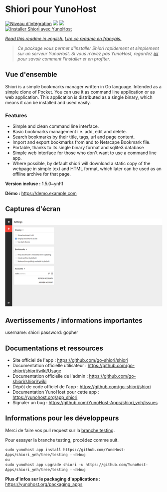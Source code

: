 # Shiori pour YunoHost

[![Niveau d'intégration](https://dash.yunohost.org/integration/shiori.svg)](https://dash.yunohost.org/appci/app/shiori) ![](https://ci-apps.yunohost.org/ci/badges/shiori.status.svg) ![](https://ci-apps.yunohost.org/ci/badges/shiori.maintain.svg)  
[![Installer Shiori avec YunoHost](https://install-app.yunohost.org/install-with-yunohost.svg)](https://install-app.yunohost.org/?app=shiori)

*[Read this readme in english.](./README.md)*
*[Lire ce readme en français.](./README_fr.md)*

> *Ce package vous permet d'installer Shiori rapidement et simplement sur un serveur YunoHost.
Si vous n'avez pas YunoHost, regardez [ici](https://yunohost.org/#/install) pour savoir comment l'installer et en profiter.*

## Vue d'ensemble

Shiori is a simple bookmarks manager written in Go language. Intended as a simple clone of Pocket. You can use it as command line application or as web application. This application is distributed as a single binary, which means it can be installed and used easily.

### Features

- Simple and clean command line interface.
- Basic bookmarks management i.e. add, edit and delete.
- Search bookmarks by their title, tags, url and page content.
- Import and export bookmarks from and to Netscape Bookmark file.
- Portable, thanks to its single binary format and sqlite3 database
- Simple web interface for those who don't want to use a command line app.
- Where possible, by default shiori will download a static copy of the webpage in simple text and HTML format, which later can be used as an offline archive for that page.



**Version incluse :** 1.5.0~ynh1

**Démo :** https://demo.example.com

## Captures d'écran

![](./doc/screenshots/screenshot.png)

## Avertissements / informations importantes

username: shiori
password: gopher

## Documentations et ressources

* Site officiel de l'app : https://github.com/go-shiori/shiori
* Documentation officielle utilisateur : https://github.com/go-shiori/shiori/wiki/Usage
* Documentation officielle de l'admin : https://github.com/go-shiori/shiori/wiki
* Dépôt de code officiel de l'app : https://github.com/go-shiori/shiori
* Documentation YunoHost pour cette app : https://yunohost.org/app_shiori
* Signaler un bug : https://github.com/YunoHost-Apps/shiori_ynh/issues

## Informations pour les développeurs

Merci de faire vos pull request sur la [branche testing](https://github.com/YunoHost-Apps/shiori_ynh/tree/testing).

Pour essayer la branche testing, procédez comme suit.
```
sudo yunohost app install https://github.com/YunoHost-Apps/shiori_ynh/tree/testing --debug
ou
sudo yunohost app upgrade shiori -u https://github.com/YunoHost-Apps/shiori_ynh/tree/testing --debug
```

**Plus d'infos sur le packaging d'applications :** https://yunohost.org/packaging_apps